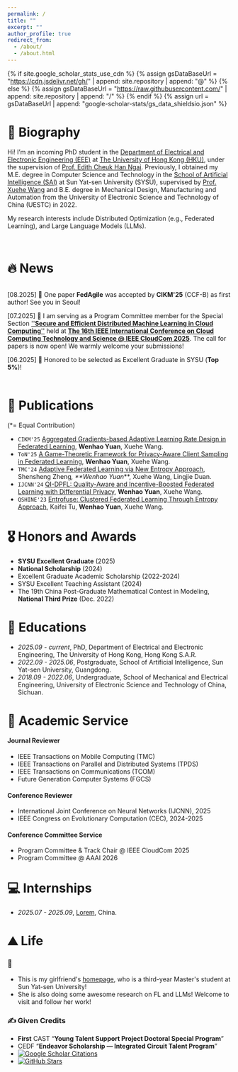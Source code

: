 ```yaml
---
permalink: /
title: ""
excerpt: ""
author_profile: true
redirect_from: 
  - /about/
  - /about.html
---
```


{% if site.google_scholar_stats_use_cdn %}
{% assign gsDataBaseUrl = "https://cdn.jsdelivr.net/gh/" | append: site.repository | append: "@" %}
{% else %}
{% assign gsDataBaseUrl = "https://raw.githubusercontent.com/" | append: site.repository | append: "/" %}
{% endif %}
{% assign url = gsDataBaseUrl | append: "google-scholar-stats/gs_data_shieldsio.json" %}

<span class='anchor' id='about-me'></span>

# 🍾 Biography
Hi! I’m an incoming PhD student in the [Department of Electrical and Electronic Engineering (EEE)](https://www.eee.hku.hk/) at [The University of Hong Kong (HKU)](https://www.hku.hk/), under the supervision of [Prof. Edith Cheuk Han Ngai](https://www.eee.hku.hk/people/echngai/). Previously, I obtained my M.E. degree in Computer Science and Technology in the [School of Artificial Intelligence (SAI)](https://sai.sysu.edu.cn/) at Sun Yat-sen University (SYSU), supervised by [Prof. Xuehe Wang](https://sai.sysu.edu.cn/teacher/234) and B.E. degree in Mechanical Design, Manufacturing and Automation from the University of Electronic Science and Technology of China (UESTC) in 2022.

My research interests include Distributed Optimization (e.g., Federated Learning), and Large Language Models (LLMs). 

<br>

# 🔥 News
<div id="news" class="w3-container w3-margin-top-2 w3-cursive">
	  <div style="height:200px; width:100%; overflow:auto;">
            <p>[08.2025] 🎉 One paper <strong>FedAgile</strong> was accepted by <strong>CIKM'25</strong> (CCF-B) as first author! See you in Seoul!</p> 
	    <p>[07.2025] 🎉 I am serving as a Program Committee member for the Special Section <a href="http://www.cloudcom2025.org/secure-ml-workshop" target="_blank">''<strong>Secure and Efficient Distributed Machine Learning in Cloud Computing</strong>''</a> held at <a href="http://www.cloudcom2025.org/index" target="_blank"><strong>The 16th IEEE International Conference on Cloud Computing Technology and Science @ IEEE CloudCom 2025</strong></a>. The call for papers is now open! We warmly welcome your submissions!</p>
	    <p>[06.2025] 🎉 Honored to be selected as Excellent Graduate in SYSU (<strong>Top 5%</strong>)!</p>
	    <p>[03.2025] 🎉 One paper <strong>FedPCS</strong> was accepted by <strong>ToN'25</strong> (CCF-A) as first author!</p>
	    <p>[05.2024] 🎉 One paper <strong>FedEnt</strong> was accepted by <strong>TMC'24</strong> (CCF-A) as co-first author!</p>
	    <p>[03.2024] 🎉 One paper <strong>QI-DPFL</strong> was accepted by <strong>IJCNN'24 Oral</strong> as first author! See you in Yokohama!</p>
	    <p>[10.2023] 🎉 One paper was accepted by <strong>QSHINE'23</strong> and received <strong>Best Papar Award</strong>! See you in Shenzhen!</p>
	  </div>
	</div>
<br>

# 📝 Publications 
(*= Equal Contribution)

- <code class="badge">CIKM'25</code> [Aggregated Gradients-based Adaptive Learning Rate Design in Federated Learning](https://ieeexplore.ieee.org/document/10960763), **Wenhao Yuan**, Xuehe Wang. 
- <code class="badge">ToN'25</code> [A Game-Theoretic Framework for Privacy-Aware Client Sampling in Federated Learning](https://ieeexplore.ieee.org/document/10960763), **Wenhao Yuan**, Xuehe Wang.
- <code class="badge">TMC'24</code> [Adaptive Federated Learning via New Entropy Approach](https://ieeexplore.ieee.org/abstract/document/10531669), Shensheng Zheng<sup>*</sup>, **Wenhao Yuan<sup>*</sup>**, Xuehe Wang, Lingjie Duan.
- <code class="badge">IJCNN'24</code> [QI-DPFL: Quality-Aware and Incentive-Boosted Federated Learning with Differential Privacy](https://ieeexplore.ieee.org/abstract/document/10651264), **Wenhao Yuan**, Xuehe Wang.
- <code class="badge">QSHINE'23</code> [Entrofuse: Clustered Federated Learning Through Entropy Approach](https://link.springer.com/chapter/10.1007/978-3-031-65123-6_6), Kaifei Tu, **Wenhao Yuan**, Xuehe Wang.

<span class='anchor' id='honors-and-awards'></span>

# 🎖 Honors and Awards
- **SYSU Excellent Graduate** (2025) 
- **National Scholarship** (2024) 
- Excellent Graduate Academic Scholarship (2022-2024)
- SYSU Excellent Teaching Assistant (2024)
- The 19th China Post-Graduate Mathematical Contest in Modeling, **National Third Prize** (Dec. 2022)


# 📖 Educations
- *2025.09 - current*, PhD, Department of Electrical and Electronic Engineering, The University of Hong Kong, Hong Kong S.A.R. 
- *2022.09 - 2025.06*, Postgraduate, School of Artificial Intelligence, Sun Yat-sen University, Guangdong. 
- *2018.09 - 2022.06*, Undergraduate, School of Mechanical and Electrical Engineering, University of Electronic Science and Technology of China, Sichuan. 

<span class='anchor' id='academic-services'></span>

# 💁 Academic Service
#### Journal Reviewer
- IEEE Transactions on Mobile Computing (TMC)
- IEEE Transactions on Parallel and Distributed Systems (TPDS)
- IEEE Transactions on Communications (TCOM)
- Future Generation Computer Systems (FGCS)

#### Conference Reviewer
- International Joint Conference on Neural Networks (IJCNN), 2025
- IEEE Congress on Evolutionary Computation (CEC), 2024-2025

#### Conference Committee Service
- Program Committee & Track Chair @ IEEE CloudCom 2025
- Program Committee @ AAAI 2026

<span class='anchor' id='internships'></span>

# 💻 Internships 
- *2025.07 - 2025.09*, [Lorem](https://github.com/), China.


# ⛰️ Life

<div class="highlight-blocks">
  <div class="highlight-block">
    <h3>💖</h3>
    <ul>
      <li>This is my girlfriend's <a href="https://cc-lynn.github.io/ChenchenLin.github.io/" target="_blank">homepage</a>, who is a third-year Master's student at Sun Yat-sen University! </li>
      <li>She is also doing some awesome research on FL and LLMs! Welcome to visit and follow her work!</li>
    </ul>
  </div>
  
  <div class="highlight-block">
    <h3>✍️ Given Credits</h3>
    <ul>
      <li><strong>First</strong> CAST “<strong>Young Talent Support Project Doctoral Special Program</strong>”</li>
      <li>CEDF “<strong>Endeavor Scholarship — Integrated Circuit Talent Program</strong>”</li>
      <li><a href="https://scholar.google.com/citations?user=rRcc9eoAAAAJ&hl=zh-CN" target="_blank">
  <img src="https://img.shields.io/badge/Google%20Scholar-254%20Citations-9cf?logo=Google%20Scholar&labelColor=f6f6f6&style=flat" alt="Google Scholar Citations">
</a></li>
	<li><a href="https://github.com/RoyZry98" target="_blank">
  <img src="https://img.shields.io/badge/GitHub-Stars%20287-9cf?logo=GitHub&labelColor=f6f6f6&color=EC707D&logoColor=000000&style=flat" alt="GitHub Stars">
</a></li>
    </ul>
  </div>
  
</div>
